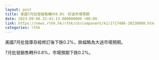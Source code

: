 ```yaml
---
layout: post
title: 美國7月批發銷售轉升0.8%　好過市場預期
date: 2023-09-08 22:41:13.000000000 +08:00
link: https://news.rthk.hk/rthk/ch/component/k2/1717486-20230908.htm
categories: rthk
---
```


美國7月批發庫存經修訂後下跌0.2%，跌幅略為大過市場預期。

7月批發銷售轉升0.8%，市場預期下跌0.2%。
